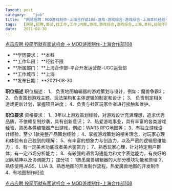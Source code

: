 ```yaml
---
layout:	post
category:	"job"
title:	"网易招聘：MOD游戏制作-上海合作部108-游戏-游戏综合-游戏综合-上海本科经验不限"
tags:	[网易,招聘,面试,找工作,工作,内推,游戏,游戏综合,游戏综合,上海,本科,经验不限]
date:	2021-08-30
---
```


[点击应聘 投简历就有面试机会 -> MOD游戏制作-上海合作部108](http://mobile.bole.netease.com/bole/boleDetail?id=34715&employeeId=346f03c3cda5f04c&key=all)



- **学历要求： **本科
- **工作年限： **经验不限
- **所属部门： **上海合作部-平台开发运营部-UGC运营部
- **工作城市： **上海
- **发布日期： **2021-08-30



**职位描述**
职位描述：
1、 负责地图编辑器的游戏策划与设计，例如：魔兽争霸3；
2、 负责策划游戏主题、玩法架构和主体逻辑的制定和设计；
3、 负责制定相关游戏更新计划，掌握项目进度；
4、负责与社区玩家作者进行接触和维护。




**职位要求**
资格要求：
1、3年以上游戏策划经验，对游戏设计充满理想，追求优秀品质，不依赖复制抄袭，具有创新意识；
2、热爱游戏事业，具有丰富的各类游戏经验，熟悉各类编辑器产出游戏，例如：WAR3 RPG地图等；
3、有独立游戏设计经验，至少 1款完整产品策划经验；
4、掌握游戏策划的相关理念，对玩家心理和体验有自己独到的理解；
5、有丰富的想象力与创造力，以及严密的逻辑思维能力；
6、有一定美术功底或者美术鉴赏力；
7、熟悉玩家心理，针对特定用户群体，有一定市场分析能力；
8、有较强的语言沟通能力和文字表达能力，有良好的团队精神以及协调能力；
加分项：
1熟悉魔兽编辑器的大部分模块功能和原理
2、熟练使用JASS、LUA
3、熟悉地图的开发制作流程，热爱魔兽地图的开发制作
4、有地图制作经验



[点击应聘 投简历就有面试机会 -> MOD游戏制作-上海合作部108](http://mobile.bole.netease.com/bole/boleDetail?id=34715&employeeId=346f03c3cda5f04c&key=all)